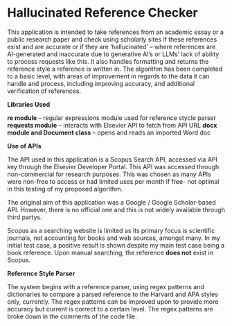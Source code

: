 # Hallucinated Reference Checker

This application is intended to take references from an academic essay or a public research paper and check using scholarly sites if these references exist and are accurate or if they are ‘hallucinated’ – where references are AI-generated and inaccurate due to generative AI’s or LLMs’ lack of ability to process requests like this. It also handles formatting and returns the reference style a reference is written in.
The algorithm has been completed to a basic level, with areas of improvement in regards to the data it can handle and process, including improving accuracy, and additional verification of references.

**Libraries Used**

**re module** – regular expressions module used for reference stycle parser
**requests module** – interacts with Elsevier API to fetch from API URL
**docx module and Document class** – opens and reads an imported Word doc

**Use of APIs**

The API used in this application is a Scopus Search API, accessed via API key through the Elsevier Developer Portal. This API was accessed through non-commercial for research purposes. This was chosen as many APIs were non-free to access or had limited uses per month if free- not optimal in this testing of my proposed algorithm.

The original aim of this application was a Google / Google Scholar-based API. However, there is no official one and this is not widely available through third partys.

Scopus as a searching website is limited as its primary focus is scientific journals, not accounting for books and web sources, amongst many. In my initial test case, a positive result is shown despite my main test case being a book reference. Upon manual searching, the reference **does not** exist in Scopus.

**Reference Style Parser**

The system begins with a reference parser, using regex patterns and dictionaries to compare a parsed reference to the Harvard and APA styles only, currently. The regex patterns can be improved upon to provide more accuracy but current is correct to a certain level. The regex patterns are broke down in the comments of the code file.


